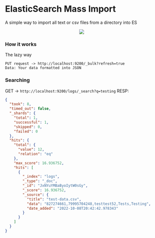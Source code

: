 # ElasticSearch Mass Import
A simple way to import all text or csv files from a directory into ES

<center>
  <img src="https://transfer.sh/A7HMXf/Code_SHB77amM5d.png">
</center>

### How it works
The lazy way
```
PUT request -> http://localhost:9200/_bulk?refresh=true
Data: Your data formatted into JSON
```

### Searching
GET -> `http://localhost:9200/logs/_search?q=testing`
RESP:
```json
{
  "took": 8,
  "timed_out": false,
  "_shards": {
    "total": 1,
    "successful": 1,
    "skipped": 0,
    "failed": 0
  },
  "hits": {
    "total": {
      "value": 12,
      "relation": "eq"
    },
    "max_score": 16.936752,
    "hits": [
      {
        "_index": "logs",
        "_type": "_doc",
        "_id": "JxNYuYMBaByoIytW0sGy",
        "_score": 16.936752,
        "_source": {
          "title": "test-data.csv",
          "data": "827274661,79995704248,testtest52,Tests,Testing",
          "date_added": "2022-10-08T20:42:42.978343"
        }
      }
    ]
  }
}
```
